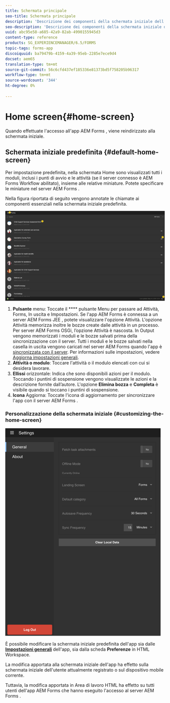 ```yaml
---
title: Schermata principale
seo-title: Schermata principale
description: 'Descrizione dei componenti della schermata iniziale dell’app AEM Forms '
seo-description: 'Descrizione dei componenti della schermata iniziale dell’app AEM Forms '
uuid: abc95e58-a685-42a9-82ab-4990155945d3
content-type: reference
products: SG_EXPERIENCEMANAGER/6.5/FORMS
topic-tags: forms-app
discoiquuid: ba79479b-4159-4a39-95eb-2285e7ece9d4
docset: aem65
translation-type: tm+mt
source-git-commit: 56c6cfd437ef185336e81373bd5f758205b96317
workflow-type: tm+mt
source-wordcount: '344'
ht-degree: 0%

---
```



# Home screen{#home-screen}

Quando effettuate l&#39;accesso all&#39;app AEM Forms , viene reindirizzato alla schermata iniziale.

## Schermata iniziale predefinita {#default-home-screen}

Per impostazione predefinita, nella schermata Home sono visualizzati tutti i moduli, inclusi i punti di avvio e le attività (se il server connesso è  AEM Forms Workflow abilitato), insieme alle relative miniature. Potete specificare le miniature nel server AEM Forms .

Nella figura riportata di seguito vengono annotate le chiamate ai componenti essenziali nella schermata iniziale predefinita.

![Schermata principale dell&#39;app Forms](assets/home-screen-1.png)

<!--Click to enlarge

![home-screen-1-1](assets/home-screen-1-1.png)-->

1. **Pulsante** menu: Toccate il  **** pulsante Menu per passare ad Attività, Forms, In uscita e Impostazioni. Se l&#39;app AEM Forms  è connessa a un server AEM Forms JEE , potete visualizzare l&#39;opzione Attività. L&#39;opzione Attività memorizza inoltre le bozze create dalle attività in un processo. Per  server AEM Forms OSGi, l’opzione Attività è nascosta. In Output vengono memorizzati i moduli e le bozze salvati prima della sincronizzazione con il server. Tutti i moduli e le bozze salvati nella casella in uscita vengono caricati nel server AEM Forms  quando l&#39;app è [sincronizzata con il server](../../forms/using/sync-app.md). Per informazioni sulle impostazioni, vedere [Aggiorna impostazioni generali](../../forms/using/update-general-settings.md).
1. **Attività o modulo**: Toccare l&#39;attività o il modulo elencati con cui si desidera lavorare.
1. **Ellissi** orizzontale: Indica che sono disponibili azioni per il modulo. Toccando i puntini di sospensione vengono visualizzate le azioni e la descrizione fornite dall’autore. L&#39;opzione **Elimina bozza** e **Completa** è visibile quando si toccano i puntini di sospensione.
1. **Icona** Aggiorna: Toccate l&#39;icona di aggiornamento per sincronizzare l&#39;app con il server AEM Forms .

### Personalizzazione della schermata iniziale {#customizing-the-home-screen}

![Impostazioni generali](assets/gen-settings.png)

È possibile modificare la schermata iniziale predefinita dell&#39;app sia dalle **[Impostazioni generali](../../forms/using/update-general-settings.md)** dell&#39;app, sia dalla scheda **Preferenze** in HTML Workspace.

La modifica apportata alla schermata iniziale dell&#39;app ha effetto sulla schermata iniziale dell&#39;utente attualmente registrato o sul dispositivo mobile corrente.

Tuttavia, la modifica apportata in Area di lavoro HTML ha effetto su tutti  utenti dell&#39;app AEM Forms che hanno eseguito l&#39;accesso al server AEM Forms .
